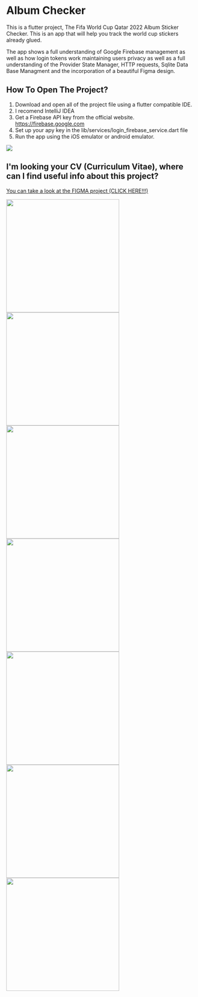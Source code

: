 # Album Checker

This is a flutter project, The Fifa World Cup Qatar 2022 Album Sticker Checker. This is an app that will help you track the world cup stickers already glued.

The app shows a full understanding of Google Firebase management as well as how login tokens work maintaining users privacy as well as a full understanding of the Provider State Manager, HTTP requests, Sqlite Data Base Managment and the incorporation of a beautiful Figma design.

## How To Open The Project?
1. Download and open all of the project file using a flutter compatible IDE.
2. I recomend IntelliJ IDEA
3. Get a Firebase API key from the official website. https://firebase.google.com
4. Set up your apy key in the lib/services/login_firebase_service.dart file
3. Run the app using the iOS emulator or android emulator.

[<img src="https://github.com/juanfranciscocis/Album_Checker/blob/e8bac50bef028b2023c4a5797052f4e7d526789b/README%20FILES/A47B9C575CC9ABD2A884DBD85D2414B0BB96.png"/>](https://play.google.com/store/apps/details?id=com.juanfranciscocisneros.albumchecker)

## I'm looking your CV (Curriculum Vitae), where can I find useful info about this project?
[You can take a look at the FIGMA project (CLICK HERE!!!)](https://github.com/juanfranciscocis/Album_Checker/blob/ab744a226c32a4810acb4af7a8ddfce78bf10d3a/ALBUM%20CHECKER%20FIGMA.pdf)

<p float="left">
  <img src="https://github.com/juanfranciscocis/Album_Checker/blob/73d316da0c58285ed2c342dcc3d5b3f1956d29c8/README%20FILES/1.png"width="300"/>
  <img src="https://github.com/juanfranciscocis/Album_Checker/blob/73d316da0c58285ed2c342dcc3d5b3f1956d29c8/README%20FILES/2.png"width="300"/>
  <img src="https://github.com/juanfranciscocis/Album_Checker/blob/73d316da0c58285ed2c342dcc3d5b3f1956d29c8/README%20FILES/3.png"width="300"/>
  <img src="https://github.com/juanfranciscocis/Album_Checker/blob/73d316da0c58285ed2c342dcc3d5b3f1956d29c8/README%20FILES/4.png"width="300"/>
  <img src="https://github.com/juanfranciscocis/Album_Checker/blob/73d316da0c58285ed2c342dcc3d5b3f1956d29c8/README%20FILES/5.png"width="300"/>
  <img src="https://github.com/juanfranciscocis/Album_Checker/blob/73d316da0c58285ed2c342dcc3d5b3f1956d29c8/README%20FILES/6.png"width="300"/>
  <img src="https://github.com/juanfranciscocis/Album_Checker/blob/73d316da0c58285ed2c342dcc3d5b3f1956d29c8/README%20FILES/7.png"width="300"/>
</p>

